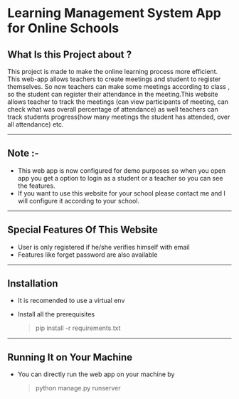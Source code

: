 # Learning Management System App for Online Schools

## What Is this Project about ?
This project is made to make the online learning process more efficient. This web-app allows teachers to create meetings and student to register themselves. So now teachers can make some meetings according to class , so the student can register their attendance in the meeting.This website allows teacher to track the meetings (can view participants of meeting, can check what was overall percentage of attendance) as well teachers can track students progress(how many meetings the student has attended, over all attendance) etc.

---

## Note :-
* This web app is now configured for demo purposes so when you open app you get a option to login as a student or a teacher so you can see the features.
* If you want to use this website for your school please contact me and I will configure it according to your school. 

---

## Special Features Of This Website
* User is only registered if he/she verifies himself with email
* Features like forget password are also available 
---
## Installation
* It is recomended to use a virtual env

* Install all the prerequisites 
    > pip install -r requirements.txt
---

## Running It on Your Machine

* You can directly run the web app on your machine by
    > python manage.py runserver
